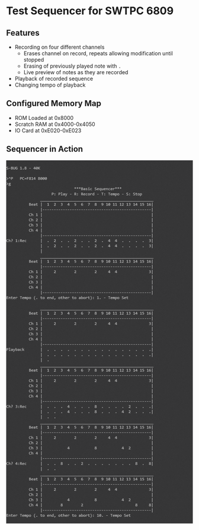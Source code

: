 # Test Sequencer for SWTPC 6809

## Features
* Recording on four different channels
    * Erases channel on record, repeats allowing modification until stopped
    * Erasing of previously played note with `.`
    * Live preview of notes as they are recorded
* Playback of recorded sequence
* Changing tempo of playback

## Configured Memory Map
* ROM Loaded at 0x8000
* Scratch RAM at 0x4000-0x4050
* IO Card at 0xE020-0xE023

## Sequencer in Action
![Sequencer Screenshot](screenshot.png)